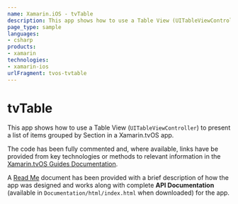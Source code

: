 ```yaml
---
name: Xamarin.iOS - tvTable
description: This app shows how to use a Table View (UITableViewController) to present a list of items grouped by Section in a Xamarin.tvOS app. The code has...
page_type: sample
languages:
- csharp
products:
- xamarin
technologies:
- xamarin-ios
urlFragment: tvos-tvtable
---
```

# tvTable

This app shows how to use a Table View (`UITableViewController`) to present a list of items grouped by Section in a Xamarin.tvOS app. 

The code has been fully commented and, where available, links have be provided from key technologies or methods to relevant information in the [Xamarin.tvOS Guides Documentation](https://developer.xamarin.com/guides/ios/tvos/).

A [Read Me](https://github.com/xamarin/monotouch-samples/tvos/tree/master/tvTable/Documentation) document has been provided with a brief description of how the app was designed and works along with complete **API Documentation** (available in `Documentation/html/index.html` when downloaded) for the app.
